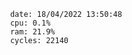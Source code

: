 

                date: 18/04/2022 13:50:48
                cpu: 0.1%
                ram: 21.9%
                cycles: 22140

                         